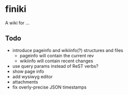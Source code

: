 # finiki
A wiki for ...

## Todo
- introduce pageinfo and wikiinfo(?) structures and files
  - pageinfo will contain the current rev
  - wikiinfo will contain recent changes
- use query params instead of ReST verbs?
- show page info
- add wysiwyg editor
- attachments
- fix overly-precise JSON timestamps


<!---
## File/Folder layout
finiki uses text files and a defined folder layout for all storage:

```
config

data\
  pages\
    a_top_level_page\
       current
       revs\
           0
           1
          
       attachments
```
-->


